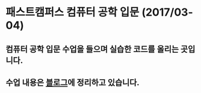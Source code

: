 # 패스트캠퍼스 컴퓨터 공학 입문 (2017/03-04)
## 컴퓨터 공학 입문 수업을 들으며 실습한 코드를 올리는 곳입니다. 
## 수업 내용은 [블로그](https://wayhome25.github.io/#컴퓨터공학)에 정리하고 있습니다. 
